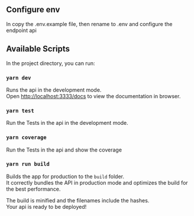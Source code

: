 

## Configure env

In copy the .env.example file, then rename to .env and configure the endpoint api

## Available Scripts

In the project directory, you can run:

### `yarn dev`

Runs the api in the development mode.<br>
Open [http://localhost:3333/docs](http://localhost:3333/docs) to view the documentation in browser.

### `yarn test`

Run the Tests in the api in the development mode.<br>

### `yarn coverage`

Run the Tests in the api and show the coverage<br>

### `yarn run build`

Builds the app for production to the `build` folder.<br>
It correctly bundles the API in production mode and optimizes the build for the best performance.

The build is minified and the filenames include the hashes.<br>
Your api is ready to be deployed!